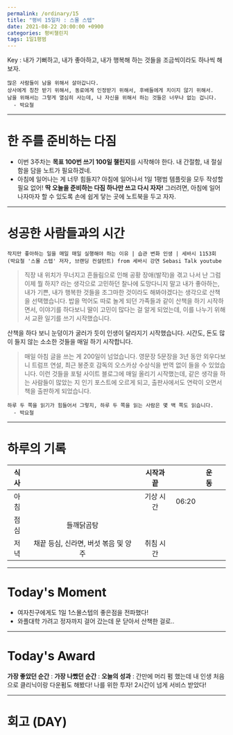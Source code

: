 ```yaml
---
permalink: /ordinary/15
title: "평비 15일차 : 스몰 스텝"
date: 2021-08-22 20:00:00 +0900
categories: 평비챌린지
tags: 1일1평범
---  
```

Key : 내가 기뻐하고, 내가 좋아하고, 내가 행복해 하는 것들을 조금씩이라도 하나씩 해보자.   
```
많은 사람들이 남을 위해서 살아갑니다.
상사에게 칭찬 받기 위해서, 동료에게 인정받기 위해서, 후배들에게 치이지 않기 위해서.
남을 위해서는 그렇게 열심히 사는데, 나 자신을 위해서 하는 것들은 너무나 없는 겁니다.
  - 박요철
```

---
# 한 주를 준비하는 다짐
- 이번 3주차는 **목표 100번 쓰기 100일 챌린지**를 시작해야 한다. 내 간절함, 내 절실함을 담을 노트가 필요하겠네.
- 아침에 일어나는 게 너무 힘들지? 아침에 일어나서 1일 1평범 템플릿을 모두 작성할 필요 없어! **딱 오늘을 준비하는 다짐 하나만 쓰고 다시 자자!** 그러려면, 아침에 일어나자마자 할 수 있도록 손에 쉽게 닿는 곳에 노트북을 두고 자자.

---
# 성공한 사람들과의 시간
`작지만 좋아하는 일을 매일 매일 실행해야 하는 이유 | 습관 변화 인생 | 세바시 1153회 (박요철 '스몰 스텝' 저자, 브랜딩 컨설턴트) from 세바시 강연 Sebasi Talk youtube`  

> 직장 내 위치가 무너지고 흔들림으로 인해 공황 장애(발작)을 겪고 나서 난 그럼 이제 뭘 하지? 라는 생각으로 고민하던 찰나에 도망다니지 말고 내가 좋아하는, 내가 기쁜, 내가 행복한 것들을 조그마한 것이라도 해봐야겠다는 생각으로 산책을 선택했습니다. 밥을 먹어도 따로 놀게 되던 가족들과 같이 산책을 하기 시작하면서, 이야기를 하다보니 딸이 고민이 많다는 걸 알게 되었는데, 이를 나누기 위해서 교환 일기를 쓰기 시작했습니다. 

산책을 하다 보니 눈덩이가 굴러가 듯이 인생이 달라지기 시작했습니다. 시간도, 돈도 많이 들지 않는 소소한 것들을 매일 하기 시작합니다.  

> 매일 아침 글을 쓰는 게 200일이 넘었습니다. 영문장 5문장을 3년 동안 외우다보니 트럼프 연설, 최근 봉준호 감독의 오스카상 수상식을 번역 없이 들을 수 있었습니다. 이런 것들을 포털 사이트 블로그에 매일 올리기 시작했는데, 같은 생각을 하는 사람들이 많았는 지 인기 포스트에 오르게 되고, 출판사에서도 연락이 오면서 책을 출판하게 되었습니다.

```
하루 두 쪽을 읽기가 힘들어서 그렇지, 하루 두 쪽을 읽는 사람은 몇 백 쪽도 읽습니다.
  - 박요철
```

---
# 하루의 기록

| 식사 |  | 시작과 끝 |  | 운동 |  |
|:----:|:----:|:----:|:----:|:----:|:----:|
| 아침 |  | 기상 시간 | 06:20 |  |  |
| 점심 | 들깨닭곰탕 |  |  |  |  |
| 저녁 | 채끝 등심, 신라면, 버섯 볶음 및 양주 | 취침 시간 |  |  |  |

---
# Today's Moment
- 여자친구에게도 1일 1스몰스텝의 좋은점을 전파했다!
- 와플대학 가려고 정자까지 걸어 갔는데 문 닫아서 산책한 걸로..

---
# Today's Award
**가장 좋았던 순간** : 
**가장 나빴던 순간** : 
**오늘의 성과** : 간만에 머리 펌 했는데 내 인생 처음으로 클리닉이랑 다운펌도 해봤다! 나를 위한 투자! 2시간이 넘게 서비스 받았다!

---
# 회고 (DAY)
